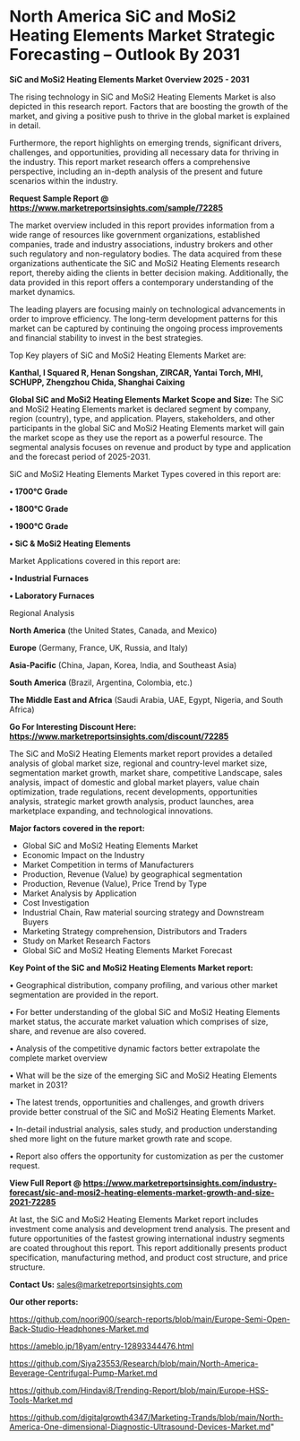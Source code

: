 # North America SiC and MoSi2 Heating Elements Market Strategic Forecasting – Outlook By 2031

<Strong> SiC and MoSi2 Heating Elements Market Overview 2025 - 2031</strong>

The rising technology in SiC and MoSi2 Heating Elements Market is also depicted in this research report. Factors that are boosting the growth of the market, and giving a positive push to thrive in the global market is explained in detail.

Furthermore, the report highlights on emerging trends, significant drivers, challenges, and opportunities, providing all necessary data for thriving in the industry. This report market research offers a comprehensive perspective, including an in-depth analysis of the present and future scenarios within the industry.

<strong>Request Sample Report @ <a href=https://www.marketreportsinsights.com/sample/72285>https://www.marketreportsinsights.com/sample/72285</a></strong>

The market overview included in this report provides information from a wide range of resources like government organizations, established companies, trade and industry associations, industry brokers and other such regulatory and non-regulatory bodies. The data acquired from these organizations authenticate the SiC and MoSi2 Heating Elements research report, thereby aiding the clients in better decision making. Additionally, the data provided in this report offers a contemporary understanding of the market dynamics.

The leading players are focusing mainly on technological advancements in order to improve efficiency. The long-term development patterns for this market can be captured by continuing the ongoing process improvements and financial stability to invest in the best strategies.

Top Key players of SiC and MoSi2 Heating Elements Market are:

<strong>Kanthal, I Squared R, Henan Songshan, ZIRCAR, Yantai Torch, MHI, SCHUPP, Zhengzhou Chida, Shanghai Caixing</strong>

<strong><b>Global SiC and MoSi2 Heating Elements Market Scope and Size:</b></strong>
The SiC and MoSi2 Heating Elements market is declared segment by company, region (country), type, and application. Players, stakeholders, and other participants in the global SiC and MoSi2 Heating Elements market will gain the market scope as they use the report as a powerful resource. The segmental analysis focuses on revenue and product by type and application and the forecast period of 2025-2031.

SiC and MoSi2 Heating Elements Market Types covered in this report are:

<strong>• 1700°C Grade

• 1800°C Grade

• 1900°C Grade

• SiC & MoSi2 Heating Elements</strong>

Market Applications covered in this report are:

<strong>• Industrial Furnaces

• Laboratory Furnaces</strong> 

Regional Analysis

<strong>North America</strong> (the United States, Canada, and Mexico)

<strong>Europe</strong> (Germany, France, UK, Russia, and Italy)

<strong>Asia-Pacific</strong> (China, Japan, Korea, India, and Southeast Asia)

<strong>South America</strong> (Brazil, Argentina, Colombia, etc.)

<strong>The Middle East and Africa</strong> (Saudi Arabia, UAE, Egypt, Nigeria, and South Africa)

<strong>Go For Interesting Discount Here: <a href=https://www.marketreportsinsights.com/discount/72285>https://www.marketreportsinsights.com/discount/72285</a></strong>

The SiC and MoSi2 Heating Elements market report provides a detailed analysis of global market size, regional and country-level market size, segmentation market growth, market share, competitive Landscape, sales analysis, impact of domestic and global market players, value chain optimization, trade regulations, recent developments, opportunities analysis, strategic market growth analysis, product launches, area marketplace expanding, and technological innovations.

<strong><b>Major factors covered in the report:</b></strong>
<ul>
  <li>Global SiC and MoSi2 Heating Elements Market </li>
  <li>Economic Impact on the Industry</li>
  <li>Market Competition in terms of Manufacturers</li>
  <li>Production, Revenue (Value) by geographical segmentation</li>
  <li>Production, Revenue (Value), Price Trend by Type</li>
  <li>Market Analysis by Application</li>
  <li>Cost Investigation</li>
  <li>Industrial Chain, Raw material sourcing strategy and Downstream Buyers</li>
  <li>Marketing Strategy comprehension, Distributors and Traders</li>
  <li>Study on Market Research Factors</li>
  <li>Global SiC and MoSi2 Heating Elements Market Forecast</li>
</ul>

<strong><b>Key Point of the SiC and MoSi2 Heating Elements Market report:</b></strong>

• Geographical distribution, company profiling, and various other market segmentation are provided in the report.

• For better understanding of the global SiC and MoSi2 Heating Elements market status, the accurate market valuation which comprises of size, share, and revenue are also covered.

• Analysis of the competitive dynamic factors better extrapolate the complete market overview

• What will be the size of the emerging SiC and MoSi2 Heating Elements market in 2031?

• The latest trends, opportunities and challenges, and growth drivers provide better construal of the SiC and MoSi2 Heating Elements Market.

• In-detail industrial analysis, sales study, and production understanding shed more light on the future market growth rate and scope.

• Report also offers the opportunity for customization as per the customer request.

<strong><b>View Full Report @ <a href=https://www.marketreportsinsights.com/industry-forecast/sic-and-mosi2-heating-elements-market-growth-and-size-2021-72285>https://www.marketreportsinsights.com/industry-forecast/sic-and-mosi2-heating-elements-market-growth-and-size-2021-72285</a></b></strong>


At last, the SiC and MoSi2 Heating Elements Market report includes investment come analysis and development trend analysis. The present and future opportunities of the fastest growing international industry segments are coated throughout this report. This report additionally presents product specification, manufacturing method, and product cost structure, and price structure.

<strong>Contact Us:</strong>
sales@marketreportsinsights.com

<strong>Our other reports:</strong>

<a href=https://github.com/noori900/search-reports/blob/main/Europe-Semi-Open-Back-Studio-Headphones-Market.md>https://github.com/noori900/search-reports/blob/main/Europe-Semi-Open-Back-Studio-Headphones-Market.md</a>

<a href=https://ameblo.jp/18yam/entry-12893344476.html>https://ameblo.jp/18yam/entry-12893344476.html</a>

<a href=https://github.com/Siya23553/Research/blob/main/North-America-Beverage-Centrifugal-Pump-Market.md>https://github.com/Siya23553/Research/blob/main/North-America-Beverage-Centrifugal-Pump-Market.md</a>

<a href=https://github.com/Hindavi8/Trending-Report/blob/main/Europe-HSS-Tools-Market.md>https://github.com/Hindavi8/Trending-Report/blob/main/Europe-HSS-Tools-Market.md</a>

<a href=https://github.com/digitalgrowth4347/Marketing-Trands/blob/main/North-America-One-dimensional-Diagnostic-Ultrasound-Devices-Market.md>https://github.com/digitalgrowth4347/Marketing-Trands/blob/main/North-America-One-dimensional-Diagnostic-Ultrasound-Devices-Market.md</a>"

